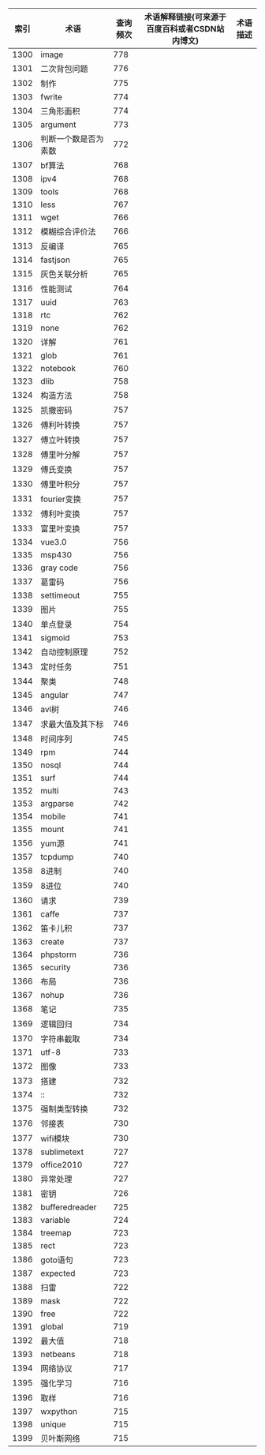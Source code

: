 | 索引   | 术语             | 查询频次 | 术语解释链接(可来源于百度百科或者CSDN站内博文) | 术语描述 |
| ---- | -------------- | ---- | -------------------------- | ---- |
| 1300 | image          | 778  |                            |      |
| 1301 | 二次背包问题         | 776  |                            |      |
| 1302 | 制作             | 775  |                            |      |
| 1303 | fwrite         | 774  |                            |      |
| 1304 | 三角形面积          | 774  |                            |      |
| 1305 | argument       | 773  |                            |      |
| 1306 | 判断一个数是否为素数     | 772  |                            |      |
| 1307 | bf算法           | 768  |                            |      |
| 1308 | ipv4           | 768  |                            |      |
| 1309 | tools          | 768  |                            |      |
| 1310 | less           | 767  |                            |      |
| 1311 | wget           | 766  |                            |      |
| 1312 | 模糊综合评价法        | 766  |                            |      |
| 1313 | 反编译            | 765  |                            |      |
| 1314 | fastjson       | 765  |                            |      |
| 1315 | 灰色关联分析         | 765  |                            |      |
| 1316 | 性能测试           | 764  |                            |      |
| 1317 | uuid           | 763  |                            |      |
| 1318 | rtc            | 762  |                            |      |
| 1319 | none           | 762  |                            |      |
| 1320 | 详解             | 761  |                            |      |
| 1321 | glob           | 761  |                            |      |
| 1322 | notebook       | 760  |                            |      |
| 1323 | dlib           | 758  |                            |      |
| 1324 | 构造方法           | 758  |                            |      |
| 1325 | 凯撒密码           | 757  |                            |      |
| 1326 | 傅利叶转换          | 757  |                            |      |
| 1327 | 傅立叶转换          | 757  |                            |      |
| 1328 | 傅里叶分解          | 757  |                            |      |
| 1329 | 傅氏变换           | 757  |                            |      |
| 1330 | 傅里叶积分          | 757  |                            |      |
| 1331 | fourier变换      | 757  |                            |      |
| 1332 | 傅利叶变换          | 757  |                            |      |
| 1333 | 富里叶变换          | 757  |                            |      |
| 1334 | vue3.0         | 756  |                            |      |
| 1335 | msp430         | 756  |                            |      |
| 1336 | gray code      | 756  |                            |      |
| 1337 | 葛雷码            | 756  |                            |      |
| 1338 | settimeout     | 755  |                            |      |
| 1339 | 图片             | 755  |                            |      |
| 1340 | 单点登录           | 754  |                            |      |
| 1341 | sigmoid        | 753  |                            |      |
| 1342 | 自动控制原理         | 752  |                            |      |
| 1343 | 定时任务           | 751  |                            |      |
| 1344 | 聚类             | 748  |                            |      |
| 1345 | angular        | 747  |                            |      |
| 1346 | avl树           | 746  |                            |      |
| 1347 | 求最大值及其下标       | 746  |                            |      |
| 1348 | 时间序列           | 745  |                            |      |
| 1349 | rpm            | 744  |                            |      |
| 1350 | nosql          | 744  |                            |      |
| 1351 | surf           | 744  |                            |      |
| 1352 | multi          | 743  |                            |      |
| 1353 | argparse       | 742  |                            |      |
| 1354 | mobile         | 741  |                            |      |
| 1355 | mount          | 741  |                            |      |
| 1356 | yum源           | 741  |                            |      |
| 1357 | tcpdump        | 740  |                            |      |
| 1358 | 8进制            | 740  |                            |      |
| 1359 | 8进位            | 740  |                            |      |
| 1360 | 请求             | 739  |                            |      |
| 1361 | caffe          | 737  |                            |      |
| 1362 | 笛卡儿积           | 737  |                            |      |
| 1363 | create         | 737  |                            |      |
| 1364 | phpstorm       | 736  |                            |      |
| 1365 | security       | 736  |                            |      |
| 1366 | 布局             | 736  |                            |      |
| 1367 | nohup          | 736  |                            |      |
| 1368 | 笔记             | 735  |                            |      |
| 1369 | 逻辑回归           | 734  |                            |      |
| 1370 | 字符串截取          | 734  |                            |      |
| 1371 | utf-8          | 733  |                            |      |
| 1372 | 图像             | 733  |                            |      |
| 1373 | 搭建             | 732  |                            |      |
| 1374 | ::             | 732  |                            |      |
| 1375 | 强制类型转换         | 732  |                            |      |
| 1376 | 邻接表            | 730  |                            |      |
| 1377 | wifi模块         | 730  |                            |      |
| 1378 | sublimetext    | 727  |                            |      |
| 1379 | office2010     | 727  |                            |      |
| 1380 | 异常处理           | 727  |                            |      |
| 1381 | 密钥             | 726  |                            |      |
| 1382 | bufferedreader | 725  |                            |      |
| 1383 | variable       | 724  |                            |      |
| 1384 | treemap        | 723  |                            |      |
| 1385 | rect           | 723  |                            |      |
| 1386 | goto语句         | 723  |                            |      |
| 1387 | expected       | 723  |                            |      |
| 1388 | 扫雷             | 722  |                            |      |
| 1389 | mask           | 722  |                            |      |
| 1390 | free           | 722  |                            |      |
| 1391 | global         | 719  |                            |      |
| 1392 | 最大值            | 718  |                            |      |
| 1393 | netbeans       | 718  |                            |      |
| 1394 | 网络协议           | 717  |                            |      |
| 1395 | 强化学习           | 716  |                            |      |
| 1396 | 取样             | 716  |                            |      |
| 1397 | wxpython       | 715  |                            |      |
| 1398 | unique         | 715  |                            |      |
| 1399 | 贝叶斯网络          | 715  |                            |      |

